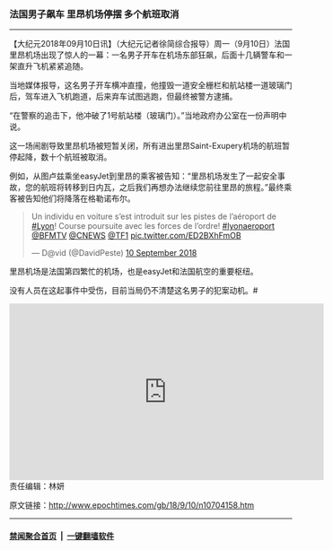 ### 法国男子飙车 里昂机场停摆 多个航班取消
------------------------

<p>【大纪元2018年09月10日讯】（大纪元记者徐简综合报导）周一（9月10日）法国里昂机场出现了惊人的一幕：一名男子开车在机场东部狂飙，后面十几辆警车和一架直升飞机紧紧追随。</p>
<p>当地媒体报导，这名男子开车横冲直撞，他撞毁一道安全栅栏和航站楼一道玻璃门后，驾车进入飞机跑道，后来弃车试图逃跑，但最终被警方逮捕。</p>
<p>“在警察的追击下，他冲破了1号航站楼（玻璃门）。”当地政府办公室在一份声明中说。</p>
<p>这一场闹剧导致里昂机场被短暂关闭，所有进出里昂Saint-Exupery机场的航班暂停起降，数十个航班被取消。</p>
<p>例如，从图卢兹乘坐easyJet到里昂的乘客被告知：“里昂机场发生了一起安全事故，您的航班将转移到日内瓦，之后我们再想办法继续您前往里昂的旅程。”最终乘客被告知他们将降落在格勒诺布尔。</p>
<blockquote class="twitter-tweet" data-lang="en-gb">
<p dir="ltr" lang="fr">Un individu en voiture s’est introduit sur les pistes de l’aéroport de <a href="https://twitter.com/hashtag/Lyon?src=hash&amp;ref_src=twsrc%5Etfw">#Lyon</a>! Course poursuite avec les forces de l’ordre! <a href="https://twitter.com/hashtag/lyonaeroport?src=hash&amp;ref_src=twsrc%5Etfw">#lyonaeroport</a> <a href="https://twitter.com/BFMTV?ref_src=twsrc%5Etfw">@BFMTV</a> <a href="https://twitter.com/CNEWS?ref_src=twsrc%5Etfw">@CNEWS</a> <a href="https://twitter.com/TF1?ref_src=twsrc%5Etfw">@TF1</a> <a href="https://t.co/ED2BXhFmOB">pic.twitter.com/ED2BXhFmOB</a></p>
<p>— D@vid (@DavidPeste) <a href="https://twitter.com/DavidPeste/status/1039085991850586113?ref_src=twsrc%5Etfw">10 September 2018</a></p></blockquote>
<p><script async src="https://platform.twitter.com/widgets.js" charset="utf-8"></script></p>
<p>里昂机场是法国第四繁忙的机场，也是easyJet和法国航空的重要枢纽。</p>
<p>没有人员在这起事件中受伤，目前当局仍不清楚这名男子的犯案动机。#</p>
<p><iframe src="https://www.youtube.com/embed/69Sk6BPEC48" width="560" height="315" frameborder="0" allowfullscreen="allowfullscreen"></iframe><br />
责任编辑：林妍</p>

原文链接：http://www.epochtimes.com/gb/18/9/10/n10704158.htm


------------------------
#### [禁闻聚合首页](https://github.com/gfw-breaker/banned-news/blob/master/README.md) &nbsp;|&nbsp;  [一键翻墙软件](https://github.com/gfw-breaker/nogfw/blob/master/README.md)